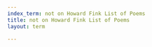 ```yaml
---
index_term: not on Howard Fink List of Poems
title: not on Howard Fink List of Poems
layout: term

---
```

